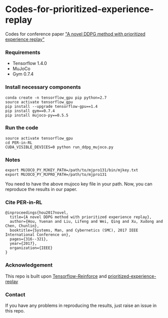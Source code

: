 # Codes-for-prioritized-experience-replay
Codes for conference paper ["A novel DDPG method with prioritized experience replay"](https://ieeexplore.ieee.org/stamp/stamp.jsp?tp=&arnumber=8122622)

### Requirements

- Tensorflow 1.4.0
- MuJoCo 
- Gym 0.7.4

### Install necessary components
    conda create -n tensorflow_gpu pip python=2.7
    source activate tensorflow_gpu
    pip install --upgrade tensorflow-gpu==1.4
    pip install gym==0.7.4
    pip install mujoco-py==0.5.5
    
    
### Run the code
    source activate tensorflow_gpu
    cd PER-in-RL
    CUDA_VISIBLE_DEVICES=0 python run_ddpg_mujoco.py

### Notes
    export MUJOCO_PY_MJKEY_PATH=/path/to/mjpro131/bin/mjkey.txt
    export MUJOCO_PY_MJPRO_PATH=/path/to/mjpro131

You need to have the above mujoco key file in your path. Now, you can reproduce the results in our paper.

### Cite PER-in-RL
```
@inproceedings{hou2017novel,
  title={A novel DDPG method with prioritized experience replay},
  author={Hou, Yuenan and Liu, Lifeng and Wei, Qing and Xu, Xudong and Chen, Chunlin},
  booktitle={Systems, Man, and Cybernetics (SMC), 2017 IEEE International Conference on},
  pages={316--321},
  year={2017},
  organization={IEEE}
}
```

### Acknowledgement
This repo is built upon [Tensorflow-Reinforce](https://github.com/yukezhu/tensorflow-reinforce) and [prioritized-experience-replay](https://github.com/Damcy/prioritized-experience-replay)

### Contact
If you have any problems in reproducing the results, just raise an issue in this repo.
